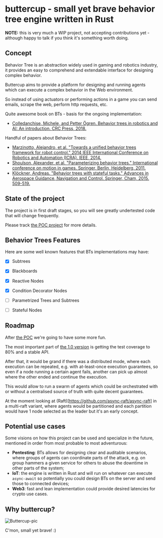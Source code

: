 # buttercup - small yet brave behavior tree engine written in Rust

**NOTE:** this is very much a WIP project, not accepting contributions yet - although happy to talk if you think it's something worth doing.

## Concept

Behavior Tree is an abstraction widely used in gaming and robotics industry, it provides an easy to comprehend and extendable interface for designing complex behavior. 

Buttercup aims to provide a platform for designing and running agents which can execute a complex behavior in the Web environment. 

So instead of using actuators or performing actions in a game you can send emails, scrape the web, perform http requests, etc. 

Quite awesome book on BTs - basis for the ongoing implementation:
- [Colledanchise, Michele, and Petter Ögren. Behavior trees in robotics and AI: An introduction. CRC Press, 2018.](https://books.google.de/books?hl=pl&lr=&id=YVOWDwAAQBAJ&oi=fnd&pg=PP1&dq=behavior+trees+in+robotics+and+ai&ots=hyCuh4L8lO&sig=HKHCu1tWhEhtf9xo4NfStu-qt1c&redir_esc=y#v=onepage&q=behavior%20trees%20in%20robotics%20and%20ai&f=false)

Handful of papers about Behavior Trees: 
- [Marzinotto, Alejandro, et al. "Towards a unified behavior trees framework for robot control." 2014 IEEE International Conference on Robotics and Automation (ICRA). IEEE, 2014.](https://ieeexplore.ieee.org/abstract/document/6907656)
- [Shoulson, Alexander, et al. "Parameterizing behavior trees." International conference on motion in games. Springer, Berlin, Heidelberg, 2011.](https://link.springer.com/chapter/10.1007/978-3-642-25090-3_13)
- [Klöckner, Andreas. "Behavior trees with stateful tasks." Advances in Aerospace Guidance, Navigation and Control. Springer, Cham, 2015. 509-519.](https://link.springer.com/chapter/10.1007/978-3-319-17518-8_29)

## State of the project

The project is in first draft stages, so you will see greatly undertested code that will change frequently. 

Please track [the POC project](https://github.com/pgliniecki/buttercup/projects/1) for more details. 

## Behavior Trees Features

Here are some well known features that BTs implementations may have:

- [x] Subtrees
- [x] Blackboards
- [x] Reactive Nodes
- [x] Condition Decorator Nodes
- [ ] Parametrized Trees and Subtrees
- [ ] Stateful Nodes  


## Roadmap

After [the POC](https://github.com/pgliniecki/buttercup/projects/1) we're going to have some more fun.

The most important part of [the 1.0 version](https://github.com/pgliniecki/buttercup/projects/2) is getting the test coverage to 80% and a stable API.

After that, it would be grand if there was a distributed mode, where each execution can be repeated, e.g. with at-least-once execution guarantees, so even if a node running a certain agent fails, another can pick up almost where the other ended and continue the execution. 

This would allow to run a swarm of agents which could be orchestrated with or without a centralised source of truth with quite decent guarantees.  

At the moment looking at (Raft)[https://github.com/async-raft/async-raft] in a multi-raft variant, where agents would be partitioned and each partition would have 1 node selected as the leader but it's an early concept. 

## Potential use cases

Some visions on how this project can be used and specialize in the future, mentioned in order from most probable to most adventurous:

- **Pentesting**: BTs allows for designing clear and auditable scenarios, where groups of agents can coordinate parts of the attack, e.g. on group hammers a given service for others to abuse the downtime in other parts of the system;
- **IoT**: the engine is written in Rust and will run on whatever can execute `async-await` so potentially you could design BTs on the server and send those to connected devices;
- **Web3**: fast and lean implementation could provide desired latencies for crypto use cases.

## Why buttercup?

![Buttercup-pic](https://user-images.githubusercontent.com/7830639/119693062-3ae7e500-be4c-11eb-8347-cd161f877578.png)

C'mon, small yet brave! :)

